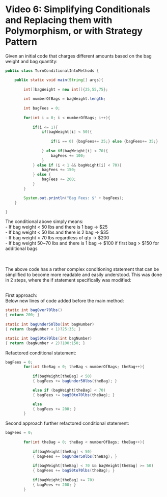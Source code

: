# Video 6: Simplifying Conditionals and Replacing them with Polymorphism, or with Strategy Pattern

Given an initial code that charges different amounts based on the bag weight and bag quantity:

```Java
public class TurnConditionalIntoMethods {

	public static void main(String[] args){
		
		int[]bagWeight = new int[]{25,55,75};
		
		int numberOfBags = bagWeight.length;
		
		int bagFees = 0;
		
		for(int i = 0; i < numberOfBags; i++){
		
			if(i <= 1){
				if(bagWeight[i] < 50){
					
					if(i == 0) {bagFees+= 25;} else {bagFees+= 35;}
					
				} else if(bagWeight[i] < 70){
                    bagFees += 100;
				}
			} else if (i < 1 && bagWeight[i] < 70){
				bagFees += 150;
			} else {
				bagFees += 200;
			}
		}

		System.out.println("Bag Fees: $" + bagFees);
	}

}

```
The conditional above simply means:
<br>- If bag weight < 50 lbs and there is 1 bag -> $25
<br>- If bag weight < 50 lbs and there is 2 bag -> $35
<br>- If bag weight < 70 lbs regardless of qty -> $200
<br>- If bag weight 50~70 lbs and there is 1 bag -> $100 if first bag
    > $150 for additional bags

<br><br>The above code has a rather complex conditioning statement that can be simplified to become more readable and easily understood. This was done in 2 steps, where the if statement specifically was modified:

<br>First approach:
<br>Below new lines of code added before the main method:

```Java
static int bagOver70lbs()
{ return 200; }
	
static int bagUnder50lbs(int bagNumber)
{ return (bagNumber < 1)?25:35; }

static int bag50to70lbs(int bagNumber)
{ return (bagNumber < 2)?100:150; }
```

Refactored conditional statement:

```Java
bagFees = 0;
		for(int theBag = 0; theBag < numberOfBags; theBag++){
		
			if(bagWeight[theBag] < 50)
			{ bagFees += bagUnder50lbs(theBag); }

			else if (bagWeight[theBag] < 70)
			{ bagFees += bag50to70lbs(theBag); }

			else
			{ bagFees += 200; }
		}
```

Second approach further refactored conditional statement:

```Java
bagFees = 0;
		
		for(int theBag = 0; theBag < numberOfBags; theBag++){
			
			if(bagWeight[theBag] < 50)
			{ bagFees += bagUnder50lbs(theBag); }
			
			if(bagWeight[theBag] < 70 && bagWeight[theBag] >= 50) 
			{ bagFees += bag50to70lbs(theBag); }
			
			if(bagWeight[theBag] >= 70)
			{ bagFees += 200; }
		}
```